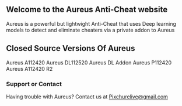 ## Welcome to the Aureus Anti-Cheat website

Aureus is a powerful but lightwight Anti-Cheat that uses Deep learning models to detect and eliminate cheaters via a private addon to Aureus



## Closed Source Versions Of Aureus
Aureus A112420
Aureus DL112520
Aureus DL Addon
Aureus P112420
Aureus A112420 R2


### Support or Contact

Having trouble with Aureus? Contact us at Pixchurelive@gmail.com
